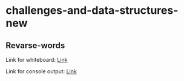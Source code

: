 # challenges-and-data-structures-new

## Revarse-words
Link for whiteboard:
[Link](./challenges-and-data-structures-new/Challenges/Reverse-Words/Reverse-Words/assets/Reverse-Words.jpg)

Link for console output:
[Link](./challenges-and-data-structures-new/Challenges/Reverse-Words/Reverse-Words/assets/consol-cc6B.PNG)
